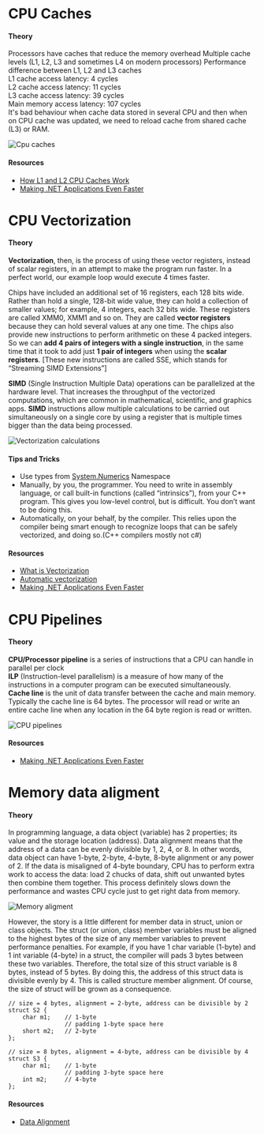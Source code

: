 # CPU Caches
#### Theory
Processors have caches that reduce the memory overhead
Multiple cache levels (L1, L2, L3 and sometimes L4 on modern processors)
Performance difference between L1, L2 and L3 caches     
L1 cache access latency: 4 cycles       
L2 cache access latency: 11 cycles      
L3 cache access latency: 39 cycles      
Main memory access latency: 107 cycles      
It's bad behaviour when cache data stored in several CPU and then when on CPU cache was updated,
we need to reload cache from shared cache (L3) or RAM.

![Cpu caches](https://github.com/khdevnet/dotnet/blob/master/performance/cpu/docs/cpu-caches.png)

#### Resources
* [How L1 and L2 CPU Caches Work](https://www.extremetech.com/extreme/188776-how-l1-and-l2-cpu-caches-work-and-why-theyre-an-essential-part-of-modern-chips)
* [Making .NET Applications Even Faster](https://www.pluralsight.com/courses/making-dotnet-applications-even-faster)

# CPU Vectorization
#### Theory
**Vectorization**, then, is the process of using these vector registers, instead of scalar registers, in an attempt to make the program run faster. In a perfect world, our example loop would execute 4 times faster.    

Chips have included an additional set of 16 registers, each 128 bits wide. Rather than hold a single, 128-bit wide value, they can hold a collection of smaller values; for example, 4 integers, each 32 bits wide. These registers are called XMM0, XMM1 and so on. They are called **vector registers** because they can hold several values at any one time. The chips also provide new instructions to perform arithmetic on these 4 packed integers. So we can **add 4 pairs of integers with a single instruction**, in the same time that it took to add just **1 pair of integers** when using the **scalar registers**. [These new instructions are called SSE, which stands for “Streaming SIMD Extensions”]

**SIMD** (Single Instruction Multiple Data) operations can be parallelized at the hardware level. That increases the throughput of the vectorized computations, which are common in mathematical, scientific, and graphics apps.
**SIMD** instructions allow multiple calculations to be carried out simultaneously on a single core by using a register that is multiple times bigger than the data being processed.

![Vectorization calculations](https://github.com/khdevnet/dotnet/blob/master/performance/cpu/docs/vector-add-registers.jpg)

#### Tips and Tricks
* Use types from [System.Numerics](https://docs.microsoft.com/en-us/dotnet/api/system.numerics?view=netframework-4.7.2) Namespace
* Manually, by you, the programmer. You need to write in assembly language, or call built-in functions (called “intrinsics”), from your C++ program. This gives you low-level control, but is difficult. You don’t want to be doing this.
* Automatically, on your behalf, by the compiler. This relies upon the compiler being smart enough to recognize loops that can be safely vectorized, and doing so.(C++ compilers mostly not c#)

#### Resources
* [What is Vectorization](https://blogs.msdn.microsoft.com/nativeconcurrency/2012/04/12/what-is-vectorization/)
* [Automatic vectorization](https://en.wikipedia.org/wiki/Automatic_vectorization#Techniques)
* [Making .NET Applications Even Faster](https://www.pluralsight.com/courses/making-dotnet-applications-even-faster)


# CPU Pipelines
#### Theory
**CPU/Processor pipeline** is a series of instructions that a CPU can handle in parallel per clock      
**ILP** (Instruction-level parallelism) is a measure of how many of the instructions in a computer program can be executed simultaneously.      
**Cache line** is the unit of data transfer between the cache and main memory. Typically the cache line is 64 bytes. The processor will read or write an entire cache line when any location in the 64 byte region is read or written. 

![CPU pipelines](https://github.com/khdevnet/dotnet/blob/master/performance/cpu/docs/pipeline.jpg)

#### Resources
* [Making .NET Applications Even Faster](https://www.pluralsight.com/courses/making-dotnet-applications-even-faster)

# Memory data aligment
#### Theory
In programming language, a data object (variable) has 2 properties; its value and the storage location (address). Data alignment means that the address of a data can be evenly divisible by 1, 2, 4, or 8. In other words, data object can have 1-byte, 2-byte, 4-byte, 8-byte alignment or any power of 2.
If the data is misaligned of 4-byte boundary, CPU has to perform extra work to access the data: load 2 chucks of data, shift out unwanted bytes then combine them together. This process definitely slows down the performance and wastes CPU cycle just to get right data from memory.

![Memory aligment](https://github.com/khdevnet/dotnet/blob/master/performance/cpu/docs/memory-align.jpg)

However, the story is a little different for member data in struct, union or class objects. The struct (or union, class) member variables must be aligned to the highest bytes of the size of any member variables to prevent performance penalties. For example, if you have 1 char variable (1-byte) and 1 int variable (4-byte) in a struct, the compiler will pads 3 bytes between these two variables. Therefore, the total size of this struct variable is 8 bytes, instead of 5 bytes. By doing this, the address of this struct data is divisible evenly by 4. This is called structure member alignment. Of course, the size of struct will be grown as a consequence.
```
// size = 4 bytes, alignment = 2-byte, address can be divisible by 2
struct S2 {
    char m1;    // 1-byte
                // padding 1-byte space here
    short m2;   // 2-byte
};

// size = 8 bytes, alignment = 4-byte, address can be divisible by 4
struct S3 {
    char m1;    // 1-byte
                // padding 3-byte space here
    int m2;     // 4-byte
};

```

#### Resources
* [Data Alignment](http://www.songho.ca/misc/alignment/dataalign.html)
